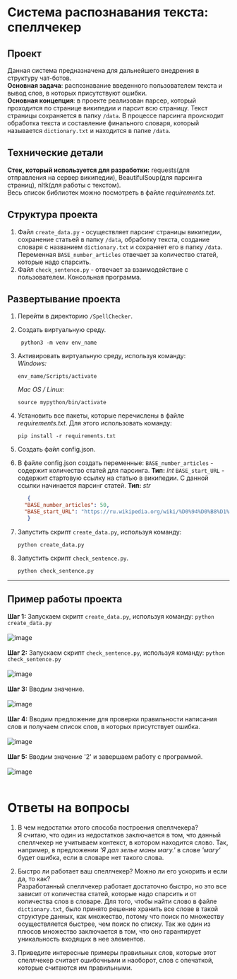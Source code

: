 # Система распознавания текста: спеллчекер

## Проект

Данная система предназначена для дальнейшего внедрения в структуру чат-ботов. <br> 
__Основная задача__: распознавание введенного пользователем текста и вывод слов, в которых присутствуют ошибки. <br>
__Основная концепция__: в проекте реализован парсер, который проходится по странице википедии и парсит всю страницу. 
Текст страницы сохраняется в папку ```/data```. В процессе парсинга происходит обработка текста и составление финального словаря, 
который называется ```dictionary.txt``` и находится в папке ```/data```.

## Технические детали

__Стек, который используется для разработки:__ requests(для отправления на сервер википедии), BeautifulSoup(для парсинга страниц), nltk(для работы с текстом).<br>
Весь список библиотек можно посмотреть в файле _requirements.txt_.

## Структура проекта

1. Файл ```create_data.py``` - осуществляет парсинг страницы википедии, сохранение статьей в папку ```/data```, обработку текста, создание словаря с названием ```dictionary.txt``` и сохраняет его в папку ```/data```.<br>
   Переменная ```BASE_number_articles``` отвечает за количество статей, которые надо спарсить.
2. Файл ```check_sentence.py``` - отвечает за взаимодействие с пользователем. Консольная программа.

## Развертывание проекта

1. Перейти в директорию ```/SpellChecker```. 
2. Создать виртуальную среду. 
   ```
    python3 -m venv env_name
   ```
3. Активировать виртуальную среду, используя команду:<br>
   _Windows:_
   ``` 
   env_name/Scripts/activate
   ```
   _Mac OS / Linux:_
   ``` 
   source mypython/bin/activate
   ```
   
4. Установить все пакеты, которые перечислены в файле _requirements.txt_. Для этого использовать команду:
   ```
   pip install -r requirements.txt
   ```
5. Создать файл config.json.

6. В файле config.json создать переменные:
   ```BASE_number_articles``` - содержит количество статей для парсинга. __Тип:__ _int_
   ```BASE_start_URL``` - содержит стартовую ссылку на статью в википедии. С данной ссылки начинается парсинг статей. __Тип:__ _str_
   ```json
      {
     "BASE_number_articles": 50,
     "BASE_start_URL": "https://ru.wikipedia.org/wiki/%D0%94%D0%B8%D1%81%D0%BA%D0%BE%D0%B3%D1%80%D0%B0%D1%84%D0%B8%D1%8F_%D0%9A%D1%8D%D1%82%D0%B8_%D0%9F%D0%B5%D1%80%D1%80%D0%B8"
      }
   ```
   
7. Запустить скрипт ```create_data.py```, используя команду:<br>
   ```
   python create_data.py
   ```
8. Запустить скрипт ```check_sentence.py```.
   ```
   python check_sentence.py
   ```
***
## Пример работы проекта

__Шаг 1:__ Запускаем скрипт ```create_data.py```, используя команду: ```python create_data.py```<br><br>
![image](https://user-images.githubusercontent.com/73431786/117779794-b1c79000-b247-11eb-8f03-179926245877.png)<br><br>
__Шаг 2:__ Запускаем скрипт ```check_sentence.py```, используя команду: ```python check_sentence.py```<br><br>
![image](https://user-images.githubusercontent.com/73431786/117780408-45995c00-b248-11eb-92b2-f7ecb87aa245.png)<br><br>
__Шаг 3:__ Вводим значение.<br><br>
![image](https://user-images.githubusercontent.com/73431786/117780602-75486400-b248-11eb-9e34-c59b47e58642.png)<br><br>
__Шаг 4:__ Вводим предложение для проверки правильности написания слов и получаем список слов, в которых присутствует ошибка.<br><br>
![image](https://user-images.githubusercontent.com/73431786/117780835-a9238980-b248-11eb-80b0-155245127aa2.png)<br><br>
__Шаг 5:__ Вводим значение '2' и завершаем работу с программой.<br><br>
![image](https://user-images.githubusercontent.com/73431786/117781122-f869ba00-b248-11eb-954d-34e9197d115f.png)<br><br>

# Ответы на вопросы
1. В чем недостатки этого способа построения спеллчекера? <br>
   Я считаю, что один из недостатков заключается в том, что данный спеллчекер не учитываем контекст, в котором находится слово. Так,
   например, в предложении _'Я дал зелье маны магу.'_ в слове _'магу'_ будет ошибка, если в словаре нет такого слова.
   
2. Быстро ли работает ваш спеллчекер? Можно ли его ускорить и если да, то как? <br>
   Разработанный спеллчекер работает достаточно быстро, но это все зависит от количества статей, которые надо спарсить и от количества слов в словаре.
   Для того, чтобы найти слово в файле ```dictionary.txt```, было принято решение хранить все слове в такой структуре данных, как множество, потому что поиск по множеству осуществляется быстрее, чем поиск по списку.
   Так же один из плюсов множество заключается в том, что оно гарантирует уникальность входящих в нее элементов.
   
3. Приведите интересные примеры правильных слов, которые этот спеллчекер считает ошибочными и наоборот, слов с опечаткой, которые считаются им правильными.
   